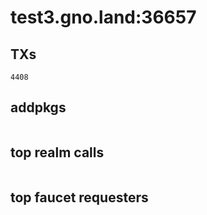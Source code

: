 # test3.gno.land:36657

## TXs
```
4408
```

## addpkgs
```
```

## top realm calls
```
```

## top faucet requesters
```
```

